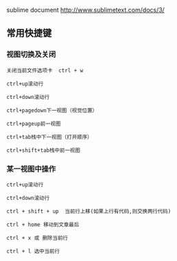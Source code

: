 
sublime document
http://www.sublimetext.com/docs/3/
## 常用快捷键

### 视图切换及关闭
```
关闭当前文件选项卡  ctrl + w

ctrl+up滚动行

ctrl+down滚动行

ctrl+pagedown下一视图（视觉位置）

ctrl+pageup前一视图

ctrl+tab栈中下一视图（打开顺序）

ctrl+shift+tab栈中前一视图
```

### 某一视图中操作
```
ctrl+up滚动行

ctrl+down滚动行

ctrl + shift + up  当前行上移(如果上行有代码,则交换两行代码)

ctrl + home 移动到文章最后

ctrl + x 或 删除当前行
 
ctrl + l 选中当前行
```
   
  
